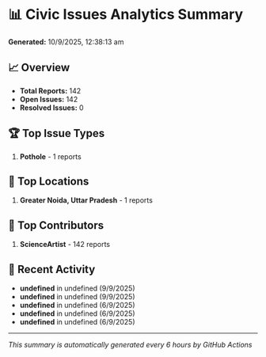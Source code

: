 # 📊 Civic Issues Analytics Summary

**Generated:** 10/9/2025, 12:38:13 am

## 📈 Overview
- **Total Reports:** 142
- **Open Issues:** 142
- **Resolved Issues:** 0

## 🏆 Top Issue Types
1. **Pothole** - 1 reports

## 📍 Top Locations
1. **Greater Noida, Uttar Pradesh** - 1 reports

## 👥 Top Contributors
1. **ScienceArtist** - 142 reports

## 📅 Recent Activity
- **undefined** in undefined (9/9/2025)
- **undefined** in undefined (9/9/2025)
- **undefined** in undefined (6/9/2025)
- **undefined** in undefined (6/9/2025)
- **undefined** in undefined (6/9/2025)

---
*This summary is automatically generated every 6 hours by GitHub Actions*
